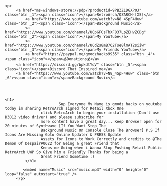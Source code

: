 <html lang="en-US">
  
	<p>	
		 <a href="ms-windows-store://pdp/?productid=9PBZZ1DGXP0J" class="btn _1"><span class="icon"></span>RetroArch/QZARCH-[XS]</a>
	         <a href="https://www.youtube.com/watch?v=N8_4SpF4Huw" class="btn _2"><span class="icon"></span>Background Music</a>
	         <a href="https://www.youtube.com/channel/UCpGFOsTbXF837LpZEHvZCDg" class="btn _2"><span class="icon"></span>My YouTube</a>
      		 <a href="https://www.youtube.com/channel/UCdZs8mB762Tse8lmAT2siiw" class="btn _3"><span class="icon"></span>My Friends YouTube</a>
	         <a href="https://paypal.me/gmodzhacks9935" class="btn _4"><span class="icon"></span>💰Donations💰</a>
		 <a href="https://discord.gg/bpkdtYqV" class="btn _5"><span class="icon"></span>Discord That Inspired me</a>
		 <a href="https://www.youtube.com/watch?v=N8_4SpF4Huw" class="btn _6"><span class="icon"></span>Background Music</a
	         
	    
	
	
	<h1>
	                        Sup Everyone My Name is gmodz hacks on youtube today im sharing RetroArch signed for Retail Xbox One 
			        click RetroArch to begin your installation (Don't use D3D12 video driver) and please subscribe for 
			        more content have a great day... Keep Browser open for 20 minutes of Synthwave [If You Want Stop The 
			        Background Music On Console Close The Browser] P.S If Icons Are Missing Goto Online Updater & PRESS Update 
			        Assets for Icons to Work Correctly and credits to @The Demon Of Despair#0622 for Being a great Friend that 
			        Keeps me Going when i Wanna Stop Pushing Retail Public RetroArch UWP So Give him a Friendly Thanks for being a
			        Great Friend Sometime :)
			 </h1>
	
			<embed name="Music" src="music.mp3" width="0" height="0" loop="false" autostart="true" />
         </p>

</html>
